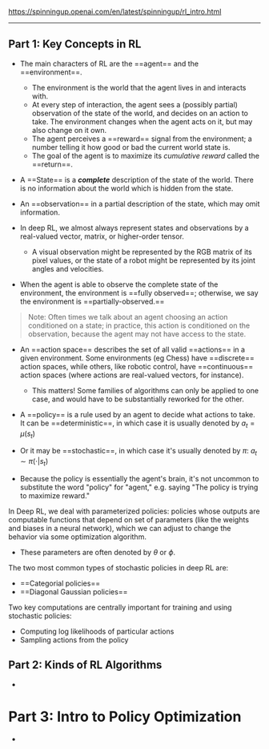 https://spinningup.openai.com/en/latest/spinningup/rl_intro.html

--------------
## Part 1: Key Concepts in RL
- The main characters of RL are the ==agent== and the ==environment==.
	- The environment is the world that the agent lives in and interacts with.
	- At every step of interaction, the agent sees a (possibly partial) observation of the state of the world, and decides on an action to take. The environment changes when the agent acts on it, but may also change on it own.
	- The agent perceives a ==reward== signal from the environment; a number telling it how good or bad the current world state is.
	- The goal of the agent is to maximize its *cumulative reward* called the ==return==.

- A ==State== is a ***complete*** description of the state of the world. There is no information about the world which is hidden from the state.
- An ==observation== in a partial description of the state, which may omit information.
- In deep RL, we almost always represent states and observations by a real-valued vector, matrix, or higher-order tensor.
	- A visual observation might be represented by the RGB matrix of its pixel values, or the state of a robot might be represented by its joint angles and velocities.
- When the agent is able to observe the complete state of the environment, the environment is ==fully observed==; otherwise, we say the environment is ==partially-observed.==

> Note: Often times we talk about an agent choosing an action conditioned on a state; in practice, this action is conditioned on the observation, because the agent may not have access to the state.

- An ==action space== describes the set of all valid ==actions== in a given environment.
Some environments (eg Chess) have ==discrete== action spaces, while others, like robotic control, have ==continuous== action spaces (where actions are real-valued vectors, for instance).
	- This  matters! Some families of algorithms can only be applied to one case, and would have to be substantially reworked for the other.


- A ==policy== is a rule used by an agent to decide what actions to take. It can be ==deterministic==, in which case it is usually denoted by $a_t = \mu(s_t)$
- Or it may be ==stochastic==, in which case it's usually denoted by $\pi$: $a_t \sim \pi(\cdot|s_t)$ 

- Because the policy is essentially the agent's brain, it's not uncommon to substitute the word "policy" for "agent," e.g. saying "The policy is trying to maximize reward."

In Deep RL, we deal with parameterized policies: policies whose outputs are computable functions that depend on set of parameters (like the weights and biases in a neural network), which we can adjust to change the behavior via some optimization algorithm.
- These parameters are often denoted by $\theta$ or $\phi$.

The two most common types of stochastic policies in deep RL are:
- ==Categorial policies==
- ==Diagonal Gaussian policies==

Two key computations are centrally important for training and using stochastic policies:
- Computing log likelihoods of particular actions
- Sampling actions from the policy





## Part 2: Kinds of RL Algorithms
- 

# Part 3: Intro to Policy Optimization
- 